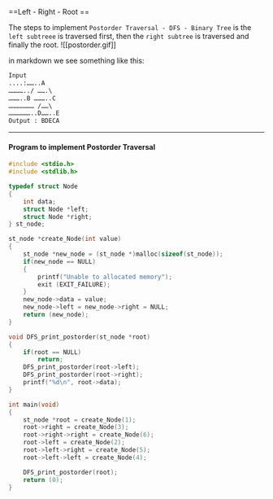 ==Left - Right - Root == 

The steps to implement `Postorder Traversal - DFS - Binary Tree` is the `left subtreee` is traversed first, then the `right subtree` is traversed and finally the root.
![[postorder.gif]]

in markdown we see something like this:

```md
Input 
....:……..A  
…………../ …….\  
………..B ………..C  
………………… /……\  
………………..D……..E  
Output : BDECA
```
---
#### Program to implement Postorder Traversal

```c
#include <stdio.h>
#include <stdlib.h>

typedef struct Node
{
	int data;
	struct Node *left;
	struct Node *right;
} st_node;

st_node *create_Node(int value)
{
	st_node *new_node = (st_node *)malloc(sizeof(st_node));
	if(new_node == NULL)
	{
		printf("Unable to allocated memory");
		exit (EXIT_FAILURE);
	}
	new_node->data = value;
	new_node->left = new_node->right = NULL;
	return (new_node);
}

void DFS_print_postorder(st_node *root)
{
	if(root == NULL)
		return;
	DFS_print_postorder(root->left);
	DFS_print_postorder(root->right);
	printf("%d\n", root->data);
}

int main(void)
{
	st_node *root = create_Node(1);
	root->right = create_Node(3);
	root->right->right = create_Node(6);
	root->left = create_Node(2);
	root->left->right = create_Node(5);
	root->left->left = create_Node(4);

	DFS_print_postorder(root);
	return (0);
}
```
